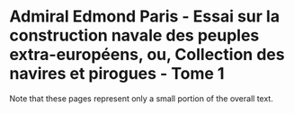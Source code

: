# Admiral Edmond Paris - Essai sur la construction navale des peuples extra-européens, ou, Collection des navires et pirogues - Tome 1

Note that these pages represent only a small portion of the overall text.
